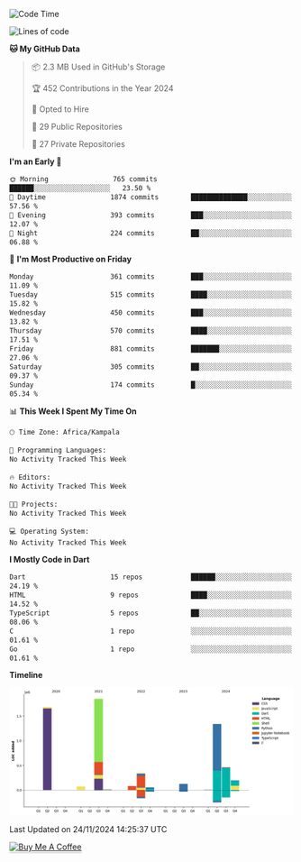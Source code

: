 <!--START_SECTION:waka-->
![Code Time](http://img.shields.io/badge/Code%20Time-912%20hrs%2057%20mins-blue)

![Lines of code](https://img.shields.io/badge/From%20Hello%20World%20I%27ve%20Written-6.2%20million%20lines%20of%20code-blue)

**🐱 My GitHub Data** 

> 📦 2.3 MB Used in GitHub's Storage 
 > 
> 🏆 452 Contributions in the Year 2024
 > 
> 💼 Opted to Hire
 > 
> 📜 29 Public Repositories 
 > 
> 🔑 27 Private Repositories 
 > 
**I'm an Early 🐤** 

```text
🌞 Morning                765 commits         ██████░░░░░░░░░░░░░░░░░░░   23.50 % 
🌆 Daytime                1874 commits        ██████████████░░░░░░░░░░░   57.56 % 
🌃 Evening                393 commits         ███░░░░░░░░░░░░░░░░░░░░░░   12.07 % 
🌙 Night                  224 commits         ██░░░░░░░░░░░░░░░░░░░░░░░   06.88 % 
```
📅 **I'm Most Productive on Friday** 

```text
Monday                   361 commits         ███░░░░░░░░░░░░░░░░░░░░░░   11.09 % 
Tuesday                  515 commits         ████░░░░░░░░░░░░░░░░░░░░░   15.82 % 
Wednesday                450 commits         ███░░░░░░░░░░░░░░░░░░░░░░   13.82 % 
Thursday                 570 commits         ████░░░░░░░░░░░░░░░░░░░░░   17.51 % 
Friday                   881 commits         ███████░░░░░░░░░░░░░░░░░░   27.06 % 
Saturday                 305 commits         ██░░░░░░░░░░░░░░░░░░░░░░░   09.37 % 
Sunday                   174 commits         █░░░░░░░░░░░░░░░░░░░░░░░░   05.34 % 
```


📊 **This Week I Spent My Time On** 

```text
🕑︎ Time Zone: Africa/Kampala

💬 Programming Languages: 
No Activity Tracked This Week

🔥 Editors: 
No Activity Tracked This Week

🐱‍💻 Projects: 
No Activity Tracked This Week

💻 Operating System: 
No Activity Tracked This Week
```

**I Mostly Code in Dart** 

```text
Dart                     15 repos            ██████░░░░░░░░░░░░░░░░░░░   24.19 % 
HTML                     9 repos             ████░░░░░░░░░░░░░░░░░░░░░   14.52 % 
TypeScript               5 repos             ██░░░░░░░░░░░░░░░░░░░░░░░   08.06 % 
C                        1 repo              ░░░░░░░░░░░░░░░░░░░░░░░░░   01.61 % 
Go                       1 repo              ░░░░░░░░░░░░░░░░░░░░░░░░░   01.61 % 
```



**Timeline**

![Lines of Code chart](https://raw.githubusercontent.com/drexhacker/drexhacker/main/assets/bar_graph.png)


 Last Updated on 24/11/2024 14:25:37 UTC
<!--END_SECTION:waka-->

<a href="https://www.buymeacoffee.com/drexsoftorg" target="_blank"><img src="https://www.buymeacoffee.com/assets/img/custom_images/orange_img.png" alt="Buy Me A Coffee" style="height: 41px !important;width: 174px !important;box-shadow: 0px 3px 2px 0px rgba(190, 190, 190, 0.5) !important;-webkit-box-shadow: 0px 3px 2px 0px rgba(190, 190, 190, 0.5) !important;" ></a>


<!---
drexhacker/drexhacker is a ✨ special ✨ repository because its `README.md` (this file) appears on your GitHub profile.
You can click the Preview link to take a look at your changes.
--->
